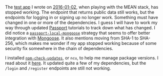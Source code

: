 The [test app](https://afternoon-cliffs-9951.herokuapp.com/Books.html) I wrote
on [2016-01-02](#2016-01-02), when playing with the MEAN stack, has stopped working.  The
endpoint that returns public data still works, but the endpoints for logging in
or signing up no longer work.  Something must have changed in one or more of the
dependencies.  I guess I will have to work my way through updated
[Passport](http://www.passportjs.org/) tutorials to track down what has
changed.  I did notice a
[`passport-local-mongoose`](https://www.npmjs.com/package/passport-local-mongoose)
strategy that seems to offer better integration with
[Mongoose](http://mongoosejs.com/).  It also mentions moving from SHA-1 to
SHA-256, which makes me wonder if my app stopped working because of some
security fix somewhere in the chain of dependencies.

I installed
[`npm-check-updates`](https://www.npmjs.com/package/npm-check-updates), or
`ncu`, to help me manage package versions.  I read about it
[here](http://www.hostingadvice.com/how-to/update-npm-packages/).  It updated
quite a few of my dependencies, but the `/login` and `/register` endpoints are
still not working.
